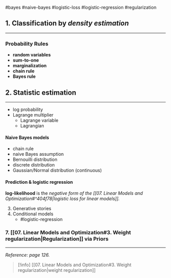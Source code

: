 #bayes #naive-bayes #logistic-loss #logistic-regression #regularization 


## 1. Classification by *density estimation*
---
### Probability Rules
- **random variables**
- **sum-to-one**
- **marginalization**
- **chain rule**
- **Bayes rule**


## 2. Statistic estimation
---
- log probability
- Lagrange multiplier
	- Lagrange variable
	- Lagrangian

#### Naive Bayes models
- chain rule
- naive Bayes assumption 
- Bernouilli distribution
- discrete distribution
- Gaussian/Normal distribution (continuous)

#### Prediction & logistic regression
**log-likelihood** is the *negative form of the [[07. Linear Models and Optimization#^404f78|logistic loss for linear models]].*

3. Generative stories
4. Conditional models
	- #logistic-regression 

### 7. [[07. Linear Models and Optimization#3. Weight regularization|Regularization]] via Priors
---
*Reference: page 126.*

> [!info]
>[[07. Linear Models and Optimization#3. Weight regularization|weight regularization]]

